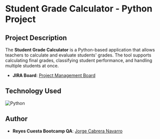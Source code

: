 # Student Grade Calculator - Python Project



## Project Description
The **Student Grade Calculator** is a Python-based application that allows teachers to calculate and evaluate students' grades. The tool supports calculating final grades, classifying student performance, and handling multiple students at once. 

- **JIRA Board**: [Project Management Board]((https://jorgethebest31.atlassian.net/jira/software/projects/EV/boards/3))

## Technology Used
![Python](https://img.shields.io/badge/Language-Python-blue)

## Author

- **Reyes Cuesta Bootcamp QA**: [Jorge Cabrera Navarro]((https://www.linkedin.com/in/jorge-cabrera-navarro-30b072351/))
